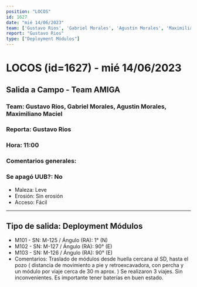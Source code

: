 ```yaml
---
position: "LOCOS"
id: 1627
date: "mié 14/06/2023"
team: ['Gustavo Rios', 'Gabriel Morales', 'Agustin Morales', 'Maximiliano Maciel']
report: "Gustavo Rios"
type: ["Deployment Módulos"]
---
```


# LOCOS (id=1627) - mié 14/06/2023
## Salida a Campo - Team AMIGA
### Team: Gustavo Rios, Gabriel Morales, Agustin Morales, Maximiliano Maciel
### Reporta: Gustavo Rios
### Hora: 11:00
### Comentarios generales: 
### Se apagó UUB?: No 
- Maleza: Leve
- Erosión: Sin erosión
- Acceso: Fácil
---------
## Tipo de salida: Deployment Módulos
   - M101 - SN: M-125 / Ángulo (RA): 1° (N)
   - M102 - SN: M-127 / Ángulo (RA): 90° (E)
   - M103 - SN: M-126 / Ángulo (RA): 90° (E)
   - Comentarios: Traslado de módulos desde huella cercana al SD, hasta el pozo ( distancia de movimiento a pie y retroexcavadora, con percha y un módulo por viaje cerca de 30 m aprox. ) Se realizaron 3 viajes. Sin inconvenientes. Es importante tener baterías en buen estado.
